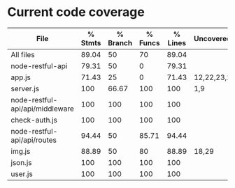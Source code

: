 # Current code coverage

File                             |  % Stmts | % Branch |  % Funcs |  % Lines | Uncovered Line #s |
---------------------------------|----------|----------|----------|----------|-------------------|
All files                        |    89.04 |       50 |       70 |    89.04 |                   |
 node-restful-api                |    79.31 |       50 |        0 |    79.31 |                   |
  app.js                         |    71.43 |       25 |        0 |    71.43 | 12,22,23,24,29,30 |
  server.js                      |      100 |    66.67 |      100 |      100 |               1,9 |
 node-restful-api/api/middleware |      100 |      100 |      100 |      100 |                   |
  check-auth.js                  |      100 |      100 |      100 |      100 |                   |
 node-restful-api/api/routes     |    94.44 |       50 |    85.71 |    94.44 |                   |
  img.js                         |    88.89 |       50 |       80 |    88.89 |             18,29 |
  json.js                        |      100 |      100 |      100 |      100 |                   |
  user.js                        |      100 |      100 |      100 |      100 |                   |
